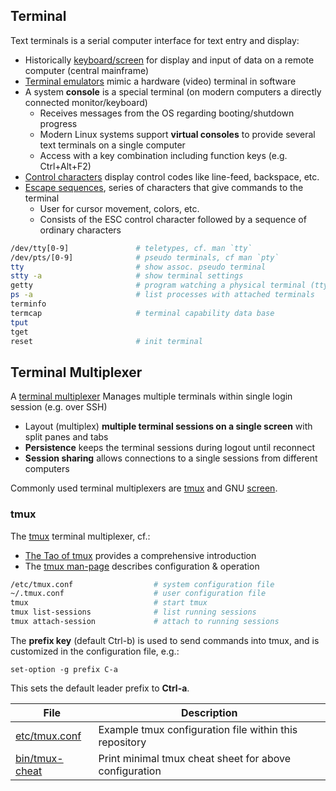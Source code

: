 
## Terminal

Text terminals is a serial computer interface for text entry and display:

* Historically [keyboard/screen][tm] for display and input of data on a remote computer (central mainframe)
* [Terminal emulators][te] mimic a hardware (video) terminal in software
* A system **console** is a special terminal (on modern computers a directly connected monitor/keyboard)
  - Receives messages from the OS regarding booting/shutdown progress
  - Modern Linux systems support **virtual consoles** to provide several text terminals on a single computer
  - Access with a key combination including function keys (e.g. Ctrl+Alt+F2)
* [Control characters][cc] display control codes like line-feed, backspace, etc.
* [Escape sequences][es], series of characters that give commands to the terminal
  - User for cursor movement, colors, etc.
  - Consists of the ESC control character followed by a sequence of ordinary characters

```bash
/dev/tty[0-9]               # teletypes, cf. man `tty`
/dev/pts/[0-9]              # pseudo terminals, cf man `pty`
tty                         # show assoc. pseudo terminal
stty -a                     # show terminal settings
getty                       # program watching a physical terminal (tty) port
ps -a                       # list processes with attached terminals
terminfo 
termcap                     # terminal capability data base
tput
tget
reset                       # init terminal
```

[cc]: https://en.m.wikipedia.org/wiki/Control_character
[es]: https://en.m.wikipedia.org/wiki/Escape_sequence
[te]: https://en.wikipedia.org/wiki/Terminal_emulator
[tm]: https://en.m.wikipedia.org/wiki/Computer_terminal

## Terminal Multiplexer

A [terminal multiplexer][tp] Manages multiple terminals within single login session (e.g. over SSH) 

* Layout (multiplex) **multiple terminal sessions on a single screen** with split panes and tabs
* **Persistence** keeps the terminal sessions during logout until reconnect
* **Session sharing** allows connections to a single sessions from different computers

Commonly used terminal multiplexers are [tmux][tx] and GNU [screen][sc].

[tp]: https://en.m.wikipedia.org/wiki/Terminal_multiplexer
[tx]: https://github.com/tmux/tmux
[sc]: http://www.gnu.org/software/screen/

### tmux

The [tmux][tx] terminal multiplexer, cf.:

* [The Tao of tmux][tb] provides a comprehensive introduction
* The [tmux man-page][tm] describes configuration & operation

```bash
/etc/tmux.conf                  # system configuration file
~/.tmux.conf                    # user configuration file
tmux                            # start tmux
tmux list-sessions              # list running sessions
tmux attach-session             # attach to running sessions
```

The **prefix key** (default Ctrl-b) is used to send commands into tmux, and is customized in the configuration file, e.g.:

```
set-option -g prefix C-a
```

This sets the default leader prefix to **Ctrl-a**.

File                       | Description
---------------------------|------------------------------------------------
[etc/tmux.conf][tc]        | Example tmux configuration file within this repository
[bin/tmux-cheat][th]       | Print minimal tmux cheat sheet for above configuration


[tb]: https://leanpub.com/the-tao-of-tmux/read
[tm]: https://manpages.debian.org/tmux
[tc]: ../../../etc/tmux.conf
[th]: ../../../bin/tmux-cheat

